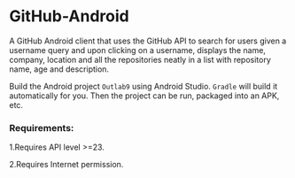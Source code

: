 # GitHub-Android
A GitHub Android client that uses the GitHub API to search for users given a username query and upon clicking on a username, displays the name, company, location and all the repositories neatly in a list with repository name, age and description.

Build the Android project `Outlab9` using Android Studio. `Gradle` will build it automatically for you.
Then the project can be run, packaged into an APK, etc.

### Requirements:
1.Requires API level >=23.

2.Requires Internet permission.

